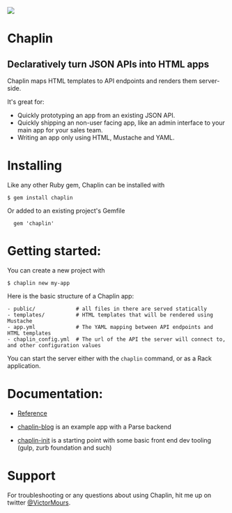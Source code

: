 ![](https://api.travis-ci.org/victormours/chaplin.svg)

# Chaplin
## Declaratively turn JSON APIs into HTML apps

Chaplin maps HTML templates to API endpoints and renders them server-side.

It's great for:
  - Quickly prototyping an app from an existing JSON API.
  - Quickly shipping an non-user facing app, like an admin interface to your main app for your sales team.
  - Writing an app only using HTML, Mustache and YAML.


# Installing

Like any other Ruby gem, Chaplin can be installed with
```
$ gem install chaplin
```
Or added to an existing project's Gemfile
```
  gem 'chaplin'
```

# Getting started:

You can create a new project with
```
$ chaplin new my-app
```

Here is the basic structure of a Chaplin app:
```
- public/             # all files in there are served statically
- templates/          # HTML templates that will be rendered using Mustache
- app.yml             # The YAML mapping between API endpoints and HTML templates
- chaplin_config.yml  # The url of the API the server will connect to, and other configuration values
```


You can start the server either with the `chaplin` command, or as a Rack application.


# Documentation:

- [Reference](https://relishapp.com/victormours/chaplin/docs)

- [chaplin-blog](https://github.com/victormours/chaplin-blog) is an example app with a Parse backend

- [chaplin-init](https://github.com/victormours/chaplin-init) is a starting point with some basic front end dev tooling (gulp, zurb foundation and such)

# Support

For troubleshooting or any questions about using Chaplin, hit me up on twitter [@VictorMours](https://twitter.com/VictorMours).

